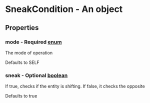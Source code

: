

# SneakCondition - An object



## Properties



### mode - Required [enum](enum)



 The mode of operation



Defaults to SELF



### sneak - Optional [boolean](boolean)



 If true, checks if the entity is shifting. If false, it checks the opposite



Defaults to true

